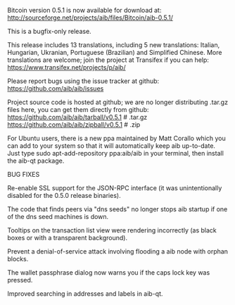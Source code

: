 Bitcoin version 0.5.1 is now available for download at:
http://sourceforge.net/projects/aib/files/Bitcoin/aib-0.5.1/

This is a bugfix-only release.

This release includes 13 translations, including 5 new translations:
Italian, Hungarian, Ukranian, Portuguese (Brazilian) and Simplified Chinese.
More translations are welcome; join the project at Transifex if you can help:
https://www.transifex.net/projects/p/aib/

Please report bugs using the issue tracker at github:
https://github.com/aib/aib/issues

Project source code is hosted at github; we are no longer
distributing .tar.gz files here, you can get them
directly from github:
https://github.com/aib/aib/tarball/v0.5.1  # .tar.gz
https://github.com/aib/aib/zipball/v0.5.1  # .zip

For Ubuntu users, there is a new ppa maintained by Matt Corallo which
you can add to your system so that it will automatically keep
aib up-to-date.  Just type
sudo apt-add-repository ppa:aib/aib
in your terminal, then install the aib-qt package.


BUG FIXES

Re-enable SSL support for the JSON-RPC interface (it was unintentionally
disabled for the 0.5.0 release binaries).

The code that finds peers via "dns seeds" no longer stops aib startup
if one of the dns seed machines is down.

Tooltips on the transaction list view were rendering incorrectly (as black boxes
or with a transparent background).

Prevent a denial-of-service attack involving flooding a aib node with
orphan blocks.

The wallet passphrase dialog now warns you if the caps lock key was pressed.

Improved searching in addresses and labels in aib-qt.
